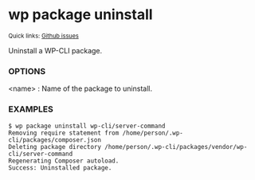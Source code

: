 # wp package uninstall

<small>Quick links: <a href="https://github.com/issues?q=is%3Aopen+label%3Acommand%3Apackage-uninstall+sort%3Aupdated-desc+org%3Awp-cli">Github issues</a></small>

Uninstall a WP-CLI package.

### OPTIONS

&lt;name&gt;
: Name of the package to uninstall.

### EXAMPLES

    $ wp package uninstall wp-cli/server-command
    Removing require statement from /home/person/.wp-cli/packages/composer.json
    Deleting package directory /home/person/.wp-cli/packages/vendor/wp-cli/server-command
    Regenerating Composer autoload.
    Success: Uninstalled package.




